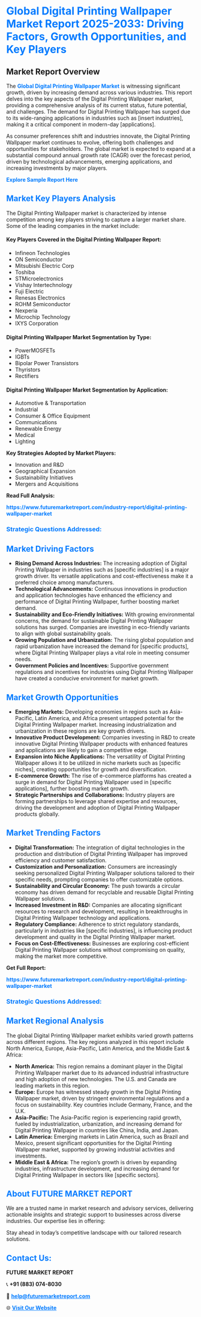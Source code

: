 <h1 style="color: #007BFF;">Global Digital Printing Wallpaper Market Report 2025-2033: Driving Factors, Growth Opportunities, and Key Players</h1>

<section id="overview">
<h2>Market Report Overview</h2>
<p>The <a href="https://www.futuremarketreport.com/industry-report/digital-printing-wallpaper-market" style="color: #007BFF; text-decoration: none;"><strong>Global Digital Printing Wallpaper Market</strong></a> is witnessing significant growth, driven by increasing demand across various industries. This report delves into the key aspects of the Digital Printing Wallpaper market, providing a comprehensive analysis of its current status, future potential, and challenges. The demand for Digital Printing Wallpaper has surged due to its wide-ranging applications in industries such as [insert industries], making it a critical component in modern-day [applications].</p>
<p>As consumer preferences shift and industries innovate, the Digital Printing Wallpaper market continues to evolve, offering both challenges and opportunities for stakeholders. The global market is expected to expand at a substantial compound annual growth rate (CAGR) over the forecast period, driven by technological advancements, emerging applications, and increasing investments by major players.</p>
</section>

<section id="overview">
<p><a href="https://www.futuremarketreport.com/request-sample/reportId=37812" style="color: #007BFF; text-decoration: none;"><strong>Explore Sample Report Here</strong></a></p>
</section>

<section id="key-players">
<h2 style="color: #007BFF;">Market Key Players Analysis</h2>
<p>The Digital Printing Wallpaper market is characterized by intense competition among key players striving to capture a larger market share. Some of the leading companies in the market include:</p>
<h4>Key Players Covered in the Digital Printing Wallpaper Report:</h4>
<ul><li>Infineon Technologies</li><li>ON Semiconductor</li><li>Mitsubishi Electric Corp</li><li>Toshiba</li><li>STMicroelectronics</li><li>Vishay Intertechnology</li><li>Fuji Electric</li><li>Renesas Electronics</li><li>ROHM Semiconductor</li><li>Nexperia</li><li>Microchip Technology</li><li>IXYS Corporation</li></ul>
<h4>Digital Printing Wallpaper Market Segmentation by Type:</h4>
<ul><li>PowerMOSFETs</li><li>IGBTs</li><li>Bipolar Power Transistors</li><li>Thyristors</li><li>Rectifiers</li></ul>

<h4>Digital Printing Wallpaper Market Segmentation by Application:</h4>
<ul><li>Automotive &amp; Transportation</li><li>Industrial</li><li>Consumer &amp; Office Equipment</li><li>Communications</li><li>Renewable Energy</li><li>Medical</li><li>Lighting</li></ul>
<p><strong>Key Strategies Adopted by Market Players:</strong></p>
<ul>
<li>Innovation and R&D</li>
<li>Geographical Expansion</li>
<li>Sustainability Initiatives</li>
<li>Mergers and Acquisitions</li>
</ul>
</section>

<section>
<p><strong>Read Full Analysis: </strong></p><a href="https://www.futuremarketreport.com/industry-report/digital-printing-wallpaper-market" style="color: #007BFF; text-decoration: none;"><strong>https://www.futuremarketreport.com/industry-report/digital-printing-wallpaper-market</strong></a>
<h3 style="color: #007BFF;">Strategic Questions Addressed:</h3>
</section>

<section id="driving-factors">
<h2 style="color: #007BFF;">Market Driving Factors</h2>
<ul>
<li><strong>Rising Demand Across Industries:</strong> The increasing adoption of Digital Printing Wallpaper in industries such as [specific industries] is a major growth driver. Its versatile applications and cost-effectiveness make it a preferred choice among manufacturers.</li>
<li><strong>Technological Advancements:</strong> Continuous innovations in production and application technologies have enhanced the efficiency and performance of Digital Printing Wallpaper, further boosting market demand.</li>
<li><strong>Sustainability and Eco-Friendly Initiatives:</strong> With growing environmental concerns, the demand for sustainable Digital Printing Wallpaper solutions has surged. Companies are investing in eco-friendly variants to align with global sustainability goals.</li>
<li><strong>Growing Population and Urbanization:</strong> The rising global population and rapid urbanization have increased the demand for [specific products], where Digital Printing Wallpaper plays a vital role in meeting consumer needs.</li>
<li><strong>Government Policies and Incentives:</strong> Supportive government regulations and incentives for industries using Digital Printing Wallpaper have created a conducive environment for market growth.</li>
</ul>
</section>

<section id="growth-opportunities">
<h2 style="color: #007BFF;">Market Growth Opportunities</h2>
<ul>
<li><strong>Emerging Markets:</strong> Developing economies in regions such as Asia-Pacific, Latin America, and Africa present untapped potential for the Digital Printing Wallpaper market. Increasing industrialization and urbanization in these regions are key growth drivers.</li>
<li><strong>Innovative Product Development:</strong> Companies investing in R&D to create innovative Digital Printing Wallpaper products with enhanced features and applications are likely to gain a competitive edge.</li>
<li><strong>Expansion into Niche Applications:</strong> The versatility of Digital Printing Wallpaper allows it to be utilized in niche markets such as [specific niches], creating opportunities for growth and diversification.</li>
<li><strong>E-commerce Growth:</strong> The rise of e-commerce platforms has created a surge in demand for Digital Printing Wallpaper used in [specific applications], further boosting market growth.</li>
<li><strong>Strategic Partnerships and Collaborations:</strong> Industry players are forming partnerships to leverage shared expertise and resources, driving the development and adoption of Digital Printing Wallpaper products globally.</li>
</ul>
</section>

<section id="trending-factors">
<h2 style="color: #007BFF;">Market Trending Factors</h2>
<ul>
<li><strong>Digital Transformation:</strong> The integration of digital technologies in the production and distribution of Digital Printing Wallpaper has improved efficiency and customer satisfaction.</li>
<li><strong>Customization and Personalization:</strong> Consumers are increasingly seeking personalized Digital Printing Wallpaper solutions tailored to their specific needs, prompting companies to offer customizable options.</li>
<li><strong>Sustainability and Circular Economy:</strong> The push towards a circular economy has driven demand for recyclable and reusable Digital Printing Wallpaper solutions.</li>
<li><strong>Increased Investment in R&D:</strong> Companies are allocating significant resources to research and development, resulting in breakthroughs in Digital Printing Wallpaper technology and applications.</li>
<li><strong>Regulatory Compliance:</strong> Adherence to strict regulatory standards, particularly in industries like [specific industries], is influencing product development and quality in the Digital Printing Wallpaper market.</li>
<li><strong>Focus on Cost-Effectiveness:</strong> Businesses are exploring cost-efficient Digital Printing Wallpaper solutions without compromising on quality, making the market more competitive.</li>
</ul>
</section>

<section>
<p><strong>Get Full Report: </strong></p><a href="https://www.futuremarketreport.com/industry-report/digital-printing-wallpaper-market" style="color: #007BFF; text-decoration: none;"><strong>https://www.futuremarketreport.com/industry-report/digital-printing-wallpaper-market</strong></a>
<h3 style="color: #007BFF;">Strategic Questions Addressed:</h3>
</section>


<section id="regional-analysis">
<h2 style="color: #007BFF;">Market Regional Analysis</h2>
<p>The global Digital Printing Wallpaper market exhibits varied growth patterns across different regions. The key regions analyzed in this report include North America, Europe, Asia-Pacific, Latin America, and the Middle East & Africa:</p>
<ul>
<li><strong>North America:</strong> This region remains a dominant player in the Digital Printing Wallpaper market due to its advanced industrial infrastructure and high adoption of new technologies. The U.S. and Canada are leading markets in this region.</li>
<li><strong>Europe:</strong> Europe has witnessed steady growth in the Digital Printing Wallpaper market, driven by stringent environmental regulations and a focus on sustainability. Key countries include Germany, France, and the U.K.</li>
<li><strong>Asia-Pacific:</strong> The Asia-Pacific region is experiencing rapid growth, fueled by industrialization, urbanization, and increasing demand for Digital Printing Wallpaper in countries like China, India, and Japan.</li>
<li><strong>Latin America:</strong> Emerging markets in Latin America, such as Brazil and Mexico, present significant opportunities for the Digital Printing Wallpaper market, supported by growing industrial activities and investments.</li>
<li><strong>Middle East & Africa:</strong> The region’s growth is driven by expanding industries, infrastructure development, and increasing demand for Digital Printing Wallpaper in sectors like [specific sectors].</li>
</ul>
</section>

<footer>
<h2 style="color: #007BFF;">About FUTURE MARKET REPORT</h2>
<p>We are a trusted name in market research and advisory services, delivering actionable insights and strategic support to businesses across diverse industries. Our expertise lies in offering:</p>

<p>Stay ahead in today’s competitive landscape with our tailored research solutions.</p>

<h2 style="color: #007BFF;">Contact Us:</h2>
<p><strong>FUTURE MARKET REPORT</strong></p>
<p>📞 <strong>+91 (883) 074-8030</strong></p>
<p>📧 <strong><a href="mailto:help@futuremarketreport.com" style="color: #007BFF;">help@futuremarketreport.com</a></strong></p>
<p>🌐 <strong><a href="https://www.futuremarketreport.com/" style="color: #007BFF;">Visit Our Website</a></strong></p>
</footer>